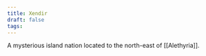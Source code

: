 ```yaml
---
title: Xendir
draft: false
tags:
---
```

A mysterious island nation located to the north-east of [[Alethyria]].